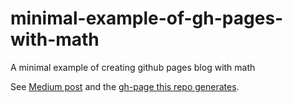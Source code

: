 # minimal-example-of-gh-pages-with-math
A minimal example of creating github pages blog with math 

See [Medium post](https://medium.com/@davebiagioni/from-medium-to-well-done-use-github-pages-for-blogs-with-math-and-code-b57137ef69b1) 
and the [gh-page this repo generates](https://davebiagioni.github.io/minimal-example-of-gh-pages-with-math/).
